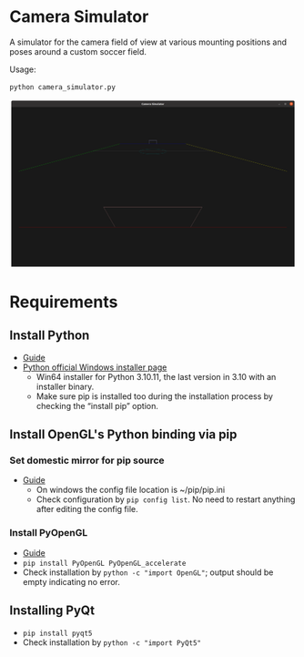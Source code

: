 # Camera Simulator
A simulator for the camera field of view at various mounting positions and poses around a custom soccer field.

Usage:
```
python camera_simulator.py
```
![Screenshot](images/screenshot.png)

# Requirements

## Install Python
- [Guide](https://www.digitalocean.com/community/tutorials/install-python-windows-10)
- [Python official Windows installer page](https://www.python.org/downloads/windows/)
  - Win64 installer for Python 3.10.11, the last version in 3.10 with an installer binary.
  - Make sure pip is installed too during the installation process by checking the “install pip” option.

## Install OpenGL's Python binding via pip

### Set domestic mirror for pip source
- [Guide](https://www.runoob.com/w3cnote/pip-cn-mirror.html)
  - On windows the config file location is ~/pip/pip.ini
  - Check configuration by `pip config list`. No need to restart anything after editing the config file.

### Install PyOpenGL
- [Guide](https://pyopengl.sourceforge.net/documentation/installation.html)
- `pip install PyOpenGL PyOpenGL_accelerate`
- Check installation by `python -c "import OpenGL"`; output should be empty indicating no error.

## Installing PyQt
- `pip install pyqt5`
- Check installation by `python -c "import PyQt5"`

